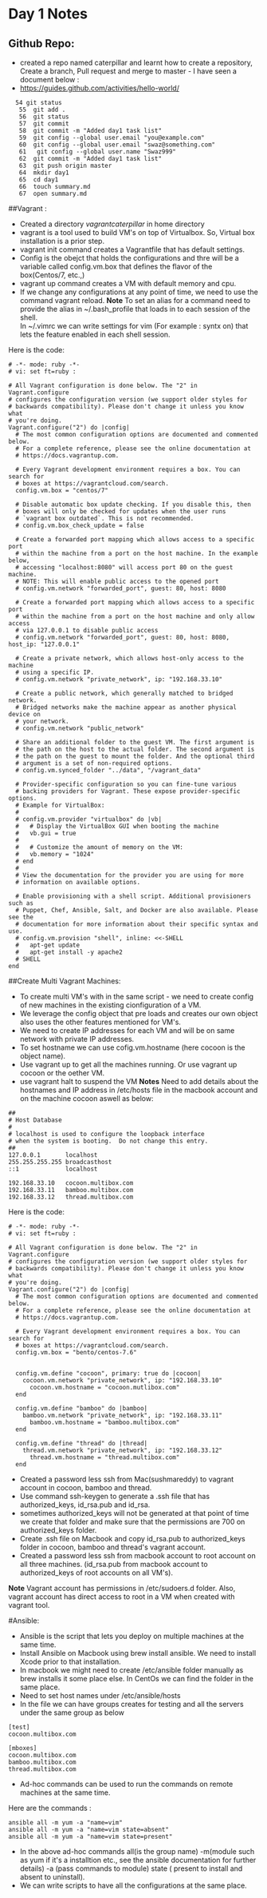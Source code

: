 # Day 1 Notes

## Github Repo: 

* created a repo named caterpillar and learnt how to create a repository, Create a branch, Pull request and merge to master - I have seen a document below :
* https://guides.github.com/activities/hello-world/
```
  54 git status
   55  git add .
   56  git status
   57  git commit
   58  git commit -m "Added day1 task list"
   59  git config --global user.email "you@example.com"
   60  git config --global user.email "swaz@something.com"
   61   git config --global user.name "Swaz999"
   62  git commit -m "Added day1 task list"
   63  git push origin master
   64  mkdir day1
   65  cd day1
   66  touch summary.md
   67  open summary.md
 ```


##Vagrant :

* Created a directory *vagrantcaterpillar* in home directory
* vagrant is a tool used to build VM's on top of Virtualbox. So, Virtual box installation is a prior step. 
* vagrant init command creates a Vagrantfile that has default settings. 
* Config is the obejct that holds the configurations and thre will be a variable called config.vm.box that defines the flavor of the box(Centos/7, etc.,)
* vagrant up command creates a VM with default memory and cpu. 
* If we change any configurations at any point of time, we need to use the command vagrant reload.
**Note** 
To set an alias for a command need to provide the alias in ~/.bash_profile that loads in to each session of the shell.  
In ~/.vimrc we can write settings for vim (For example : syntx on) that lets the feature enabled in each shell session. 

Here is the code:

```
# -*- mode: ruby -*-
# vi: set ft=ruby :

# All Vagrant configuration is done below. The "2" in Vagrant.configure
# configures the configuration version (we support older styles for
# backwards compatibility). Please don't change it unless you know what
# you're doing.
Vagrant.configure("2") do |config|
  # The most common configuration options are documented and commented below.
  # For a complete reference, please see the online documentation at
  # https://docs.vagrantup.com.

  # Every Vagrant development environment requires a box. You can search for
  # boxes at https://vagrantcloud.com/search.
  config.vm.box = "centos/7"

  # Disable automatic box update checking. If you disable this, then
  # boxes will only be checked for updates when the user runs
  # `vagrant box outdated`. This is not recommended.
  # config.vm.box_check_update = false

  # Create a forwarded port mapping which allows access to a specific port
  # within the machine from a port on the host machine. In the example below,
  # accessing "localhost:8080" will access port 80 on the guest machine.
  # NOTE: This will enable public access to the opened port
  # config.vm.network "forwarded_port", guest: 80, host: 8080

  # Create a forwarded port mapping which allows access to a specific port
  # within the machine from a port on the host machine and only allow access
  # via 127.0.0.1 to disable public access
  # config.vm.network "forwarded_port", guest: 80, host: 8080, host_ip: "127.0.0.1"

  # Create a private network, which allows host-only access to the machine
  # using a specific IP.
  # config.vm.network "private_network", ip: "192.168.33.10"

  # Create a public network, which generally matched to bridged network.
  # Bridged networks make the machine appear as another physical device on
  # your network.
  # config.vm.network "public_network"

  # Share an additional folder to the guest VM. The first argument is
  # the path on the host to the actual folder. The second argument is
  # the path on the guest to mount the folder. And the optional third
  # argument is a set of non-required options.
  # config.vm.synced_folder "../data", "/vagrant_data"

  # Provider-specific configuration so you can fine-tune various
  # backing providers for Vagrant. These expose provider-specific options.
  # Example for VirtualBox:
  #
  # config.vm.provider "virtualbox" do |vb|
  #   # Display the VirtualBox GUI when booting the machine
  #   vb.gui = true
  #
  #   # Customize the amount of memory on the VM:
  #   vb.memory = "1024"
  # end
  #
  # View the documentation for the provider you are using for more
  # information on available options.

  # Enable provisioning with a shell script. Additional provisioners such as
  # Puppet, Chef, Ansible, Salt, and Docker are also available. Please see the
  # documentation for more information about their specific syntax and use.
  # config.vm.provision "shell", inline: <<-SHELL
  #   apt-get update
  #   apt-get install -y apache2
  # SHELL
end
```
##Create Multi Vagrant Machines:

* To create multi VM's with in the same script - we need to create config of new machines in the existing cionfiguration of a VM.
* We leverage the config object that pre loads and creates our own object also uses the other features mentioned for VM's. 
* We need to create IP addresses for each VM and will be on same network with private IP addresses. 
* To set hostname we can use cofig.vm.hostname (here cocoon is the object name).
* Use vagrant up to get all the machines running. Or use vagrant up cocoon or the oether VM. 
* use vagrant halt to suspend the VM
**Notes** Need to add details about the hostnames and IP address in /etc/hosts file in the macbook account and on the machine  cocoon aswell as below:

```
##
# Host Database
#
# localhost is used to configure the loopback interface
# when the system is booting.  Do not change this entry.
##
127.0.0.1       localhost
255.255.255.255 broadcasthost
::1             localhost

192.168.33.10   cocoon.multibox.com
192.168.33.11   bamboo.multibox.com
192.168.33.12   thread.multibox.com
```


Here is the code: 

```
# -*- mode: ruby -*-
# vi: set ft=ruby :

# All Vagrant configuration is done below. The "2" in Vagrant.configure
# configures the configuration version (we support older styles for
# backwards compatibility). Please don't change it unless you know what
# you're doing.
Vagrant.configure("2") do |config|
  # The most common configuration options are documented and commented below.
  # For a complete reference, please see the online documentation at
  # https://docs.vagrantup.com.

  # Every Vagrant development environment requires a box. You can search for
  # boxes at https://vagrantcloud.com/search.
  config.vm.box = "bento/centos-7.6"


  config.vm.define "cocoon", primary: true do |cocoon|
    cocoon.vm.network "private_network", ip: "192.168.33.10"
      cocoon.vm.hostname = "cocoon.mutlibox.com"
  end

  config.vm.define "bamboo" do |bamboo|
    bamboo.vm.network "private_network", ip: "192.168.33.11"
      bamboo.vm.hostname = "bamboo.multibox.com"
  end

  config.vm.define "thread" do |thread|
    thread.vm.network "private_network", ip: "192.168.33.12"
      thread.vm.hostname = "thread.multibox.com"
  end

```



* Created a password less ssh from Mac(sushmareddy) to vagrant account in cocoon, bamboo and thread. 
* Use command ssh-keygen to generate a .ssh file that has authorized_keys, id_rsa.pub and id_rsa. 
* sometimes authorized_keys will not be generated at that point of time we create that folder and make sure that the permissions are 700 on authorized_keys folder. 
* Create .ssh file on Macbook and copy id_rsa.pub to authorized_keys folder in cocoon, bamboo and thread's vagrant account. 
* Created a password less ssh from macbook account to root account on all three machines. (id_rsa.pub from macbook account to authorized_keys of root accounts on all VM's).

**Note** Vagrant account has permissions in /etc/sudoers.d folder. Also, vagrant account has direct access to root in a VM when created with vagrant tool.

#Ansible:

* Ansible is the script that lets you deploy on multiple machines at the same time. 
* Install Ansible on Macbook using brew install ansible. We need to install Xcode prior to that installation.
* In macbook we might need to create /etc/ansible folder manually as brew installs it some place else. In CentOs we can find the folder in the same place. 
* Need to set host names under /etc/ansible/hosts
* In the file we can have groups creates for testing and all the servers under the same group as below

```
[test]
cocoon.multibox.com

[mboxes]
cocoon.multibox.com
bamboo.multibox.com
thread.multibox.com

```

* Ad-hoc commands can be used to run the commands on remote machines at the same time. 

Here are the commands : 

```
ansible all -m yum -a "name=vim"
ansible all -m yum -a "name=vim state=absent"
ansible all -m yum -a "name=vim state=present"
```

* In the above ad-hoc commands all(is the group name) -m(module such as yum if it's a installtion etc., see the ansible documentation for further details) -a (pass commands to module) state ( present to install and absent to uninstall).
* We can write scripts to have all the configurations at the same place. 
 




